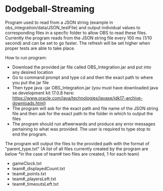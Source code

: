 # Dodgeball-Streaming
Program used to read from a JSON string (example in obs_integration/data/JSON_testFile) and output individual values to corresponding files in a specfic folder to allow OBS to read these files. Currently the program reads from the JSON string file every 100 ms (1/10 second) and can be set to go faster. The refresh will be set higher when proper tests are able to take place.

How to run program:
- Download the provided jar file called OBS_Integration.jar and put into any desired location
- Go to command prompt and type cd and then the exact path to where you put the jar file
- Then type java -jar OBS_Integration.jar (you must have downloaded java se development kit 17.0.8 here: https://www.oracle.com/java/technologies/javase/jdk17-archive-downloads.html)
- The program will ask for the exact path and file name of the JSON string file and then ask for the exact path to the folder in which to output the files
- The program should run aftwerwards and produce any error messages pertaining to what was provided. The user is required to type stop to end the program.

The program will output the files to the provided path with the format of "parent_type.txt" (A list of all files currently created by the program are below *in the case of team# two files are created, 1 for each team)
- gameClock.txt
- team#_displayedCount.txt
- team#_points.txt
- team#_playersLeft.txt
- team#_timeoutsLeft.txt
